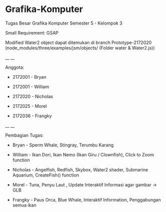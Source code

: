# Grafika-Komputer
Tugas Besar Grafika Komputer Semester 5 - Kelompok 3

Small Requirement: GSAP

Modified Water2 object dapat ditemukan di branch Prototype-2172020 (node_modules/three/examples/jsm/objects/ (Folder water & Water2.js))

__
__

Anggota:

- 2172001 - Bryan

- 2172001 - William

- 2172020 - Nicholas

- 2172025 - Morel

- 2172036 - Frangky

__
__

Pembagian Tugas:

- Bryan - Sperm Whale, Stingray, Terumbu Karang

- William - Ikan Dori, Ikan Nemo (Ikan Giru / Clownfish), Click to Zoom function

- Nicholas - Angelfish, Redfish, Skybox, Water2 shader, Submarine Aquarium, CreateFish() function

- Morel - Tuna, Penyu Laut , Update Interaktif Informasi agar gambar -> GLB

- Frangky - Paus Orca, Blue Whale, Interaktif Information, Penggabungan semua ikan
  
